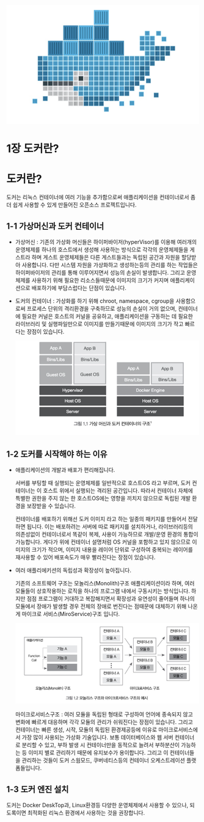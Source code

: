 ![dockerLOGO](/image/dockerLOGO.png)



# 1장 도커란?

# 도커란?

도커는 리눅스 컨테이너에 여러 기능을 추가함으로써 애플리케이션을 컨테이너로서 좀 더 쉽게 사용할 수 있게 만들어진 오픈소스 프로젝트입니다.

## 1-1 가상머신과 도커 컨테이너

- 가상머신 : 기존의 가상화 머신들은 하이퍼바이저(hyperVisor)를 이용해 여러개의 운영체제를 하나의 호스트에서 생성해 사용하는 방식으로 각각의 운영체제들을 게스트라 하며 게스트 운영체제들은 다른 게스트들과는 독립된 공간과 자원을 할당받아 사용합니다. 다만 시스템 자원을 가상화하고 생성하는등의 관리를 하는 작업들은 하이퍼바이저의 관리를 통해 이루어지면서 성능의 손실이 발생합니다. 그리고 운영체제를 사용하기 위해 필요한 리소스들때문에 이미지의 크기가 커지며 애플리케이션으로 배포하기에 부담스럽다는 단점이 있습니다.
- 도커의 컨테이너 : 가상화를 하기 위해 chroot, namespace, cgroup을 사용함으로써 프로세스 단위의 격리환경을 구축하므로 성능의 손실이 거의 없으며, 컨테이너에 필요한 커널은 호스트의 커널을 공유하고, 애플리케이션을 구동하는 데 필요한 라이브러리 및 실행파일만으로 이미지를 만들기때문에 이미지의 크기가 작고 빠르다는 장점이 있습니다.

  ![docker1_1.png](/image/docker1_1.png)


## 1-2 도커를 시작해야 하는 이유

- 애플리케이션의 개발과 배포가 편리해집니다.

  서버를 부팅할 때 실행되는 운영체제를 일반적으로 호스트OS 라고 부르며, 도커 컨테이너는 이 호스트 위에서 실행되는 격리된 공간입니다. 따라서 컨테이너 자체에 특별한 권한을 주지 않는 한 호스트OS에는 영향을 끼치지 않으므로 독립된 개발 환경을 보장받을 수 있습니다.

  컨테이너를 배포하기 위해선 도커 이미지 라고 하는 일종의 패키지를 만들어서 전달하면 됩니다. 이는 배포하려는 서버에 따로 패키지를 설치하거나, 라이브러리등의 의존성없이 컨테이너로서 똑같이 복제, 사용이 가능하므로 개발/운영 환경의 통합이 가능합니다. 게다가 위에 컨테이너 설명처럼 OS 커널을 포함하고 있지 않으므로 이미지의 크기가 적으며, 이미지 내용을 레이어 단위로 구성하여 중복되는 레이어를 재사용할 수 있어 배포속도가 매우 빨라진다는 장점이 있습니다.

- 여러 애플리에키션의 독립성과 확장성이 높아집니다.

  기존의 소프트웨어 구조는 모놀리스(Monolith)구조 애플리케이션이라 하며, 여러 모듈들이 상호작용하는 로직을 하나의 프로그램 내에서 구동시키는 방식입니다. 하지만 점점 프로그램이 거대하고 복잡해지면서 확장성과 유연성이 줄어들며 하나의 모듈에서 장애가 발생할 경우 전체의 장애로 번진다는 점때문에 대체하기 위해 나온게 마이크로 서비스(MiroService)구조 입니다.

  ![docker1_2.png](/image/docker1_2.png)

  마이크로서비스구조 : 여러 모듈을 독립된 형태로 구성하여 언어에 종속되지 않고 변화에 빠르게 대응하며 각각 모듈의 관리가 쉬워진다는 장점이 있습니다. 그리고 컨테이너는 빠른 생성, 시작, 모듈의 독립된 환경제공등에 이유로 마이크로서비스에서 가장 많이 사용되는 가상화 기술입니다. 보통 데이터베이스와 웹 서버 컨테이너로 분리할 수 있고, 부하 발생 시 컨테이너만을 동적으로 늘려서 부하분산이 가능하는 등 이미지 별로 관리하기 때문에 유지보수가 용이합니다. 그리고 이 컨테이너들을 관리하는 것들이 도커 스웜모드, 쿠버네티스등의 컨테이너 오케스트레이션 플랫폼들입니다.


## 1-3 도커 엔진 설치

도커는 Docker DeskTop과, Linux환경등 다양한 운영체제에서 사용할 수 있으나, 되도록이면 최적화된 리눅스 환경에서 사용하는 것을 권장합니다.